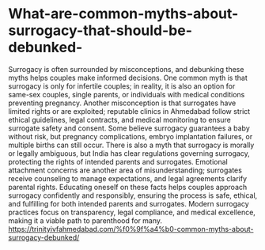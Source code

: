 # What-are-common-myths-about-surrogacy-that-should-be-debunked-

Surrogacy is often surrounded by misconceptions, and debunking these myths helps couples make informed decisions. One common myth is that surrogacy is only for infertile couples; in reality, it is also an option for same-sex couples, single parents, or individuals with medical conditions preventing pregnancy. Another misconception is that surrogates have limited rights or are exploited; reputable clinics in Ahmedabad follow strict ethical guidelines, legal contracts, and medical monitoring to ensure surrogate safety and consent. Some believe surrogacy guarantees a baby without risk, but pregnancy complications, embryo implantation failures, or multiple births can still occur. There is also a myth that surrogacy is morally or legally ambiguous, but India has clear regulations governing surrogacy, protecting the rights of intended parents and surrogates. Emotional attachment concerns are another area of misunderstanding; surrogates receive counseling to manage expectations, and legal agreements clarify parental rights. Educating oneself on these facts helps couples approach surrogacy confidently and responsibly, ensuring the process is safe, ethical, and fulfilling for both intended parents and surrogates. Modern surrogacy practices focus on transparency, legal compliance, and medical excellence, making it a viable path to parenthood for many.
https://trinityivfahmedabad.com/%f0%9f%a4%b0-common-myths-about-surrogacy-debunked/
